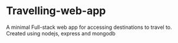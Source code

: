 # Travelling-web-app
A minimal Full-stack web app for accessing destinations to travel to. Created using nodejs, express and mongodb
